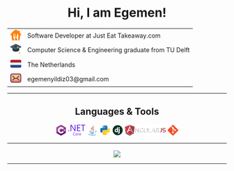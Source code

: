 <h1 align="center">Hi, I am Egemen!</h3>
</h5>

  <table align="center">
    <tr>
      <td align="center" valign="middle">
        <img src="/images/tkwy.svg" height="25"/>
      </td>
      <td>
        Software Developer at Just Eat Takeaway.com
      </td>
    </tr>
    <tr>
      <td align="center" valign="middle">
        <img src="/images/grad.svg" height="25"/>
      </td>
      <td>
        Computer Science & Engineering graduate from TU Delft
      </td>
    </tr>
    <tr>
      <td align="center" valign="middle">
        <img src="/images/nl.svg" height="25"/>
      </td>
      <td>
        The Netherlands
      </td>
    </tr>
    <tr>
      <td align="center" valign="middle">
        <img src="/images/emails.svg" height="25"/>
      </td>
      <td>
        egemenyildiz03@gmail.com
      </td>
    </tr>
  </table>

<hr>

<h2 align="center">Languages & Tools</h2>

<p align="center">
  <code><img title="C#" height="25" src="/images/cSharp.svg"></code>
  <code><img title=".NetCore" height="25" src="/images/dotnetcore.svg"></code>
  <code><img title="Java" height="25" src="/images/java-original.svg"></code>
   <code><img title="Python" height="25" src="/images/python.svg"></code>
   <code><img title="Django" height="25" src="/images/django.png"></code>
  <code><img title="React" height="25" src="/images/angularjs.png"></code>
  <code><img title="Git" height="25" src="/images/git-original.svg"></code>
 
</p>

<hr>

<p align=center>
  <a href="https://github.com/anuraghazra/github-readme-stats">
  <img height=175 align="center" src="https://github-readme-stats.vercel.app/api/top-langs/?username=egemenyildiz3&hide=c%23,powershell,java&title_color=2aa889&text_color=99d1ce&icon_color=2bbc8a&bg_color=0c1014&langs_count=8&layout=compact" />
  </a>
</p>
<hr>
